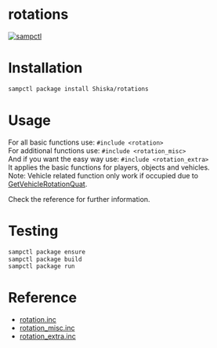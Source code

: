 # rotations

[![sampctl](https://shields.southcla.ws/badge/sampctl-rotations-2f2f2f.svg?style=for-the-badge)](https://github.com/Shiska/rotations)

<!-- This include gives you the possibility to convert rotations -->

# Installation

```bash
sampctl package install Shiska/rotations
```

# Usage

For all basic functions use: `#include <rotation>`  
For additional functions use: `#include <rotation_misc>`  
And if you want the easy way use: `#include <rotation_extra>`  
It applies the basic functions for players, objects and vehicles.  
Note: Vehicle related function only work if occupied due to [GetVehicleRotationQuat](https://wiki.sa-mp.com/wiki/GetVehicleRotationQuat).

Check the reference for further information.

# Testing

```bash
sampctl package ensure
sampctl package build
sampctl package run
```

# Reference

* [rotation.inc](https://shiska.github.io/rotations/2.0.2/rotation.xml#index)
* [rotation_misc.inc](https://shiska.github.io/rotations/2.0.2/rotation_misc.xml#index)
* [rotation_extra.inc](https://shiska.github.io/rotations/2.0.2/rotation_extra.xml#index)
